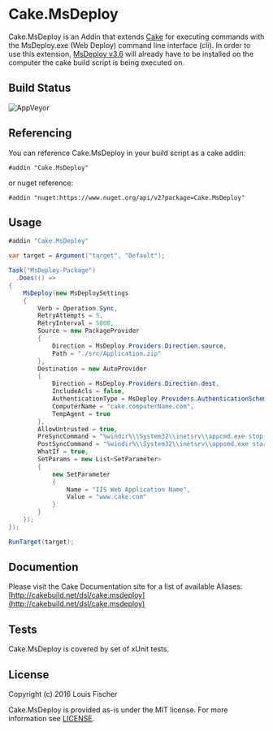 # Cake.MsDeploy

Cake.MsDeploy is an Addin that extends [Cake](http://cakebuild.net/) for executing commands with the MsDeploy.exe (Web Deploy) command line interface (cli). 
In order to use this extension, [MsDeploy v3.6](https://www.microsoft.com/en-us/download/details.aspx?id=43717) will already have to be installed on the computer the cake build script is being executed on.

## Build Status

![AppVeyor](https://ci.appveyor.com/api/projects/status/github/louisfischer/Cake.MsDeploy)

## Referencing

You can reference Cake.MsDeploy in your build script as a cake addin:
```cake
#addin "Cake.MsDeploy"
```  

or nuget reference:

```cake
#addin "nuget:https://www.nuget.org/api/v2?package=Cake.MsDeploy"
```

## Usage

```csharp
#addin "Cake.MsDeploy"

var target = Argument("target", "Default");

Task("MsDeploy-Package")
  .Does(() =>
{
    MsDeploy(new MsDeploySettings
    {
        Verb = Operation.Sync,
        RetryAttempts = 5,
        RetryInterval = 5000,
        Source = new PackageProvider
        {
            Direction = MsDeploy.Providers.Direction.source,
            Path = "./src/Application.zip"
        },
        Destination = new AutoProvider
        {
            Direction = MsDeploy.Providers.Direction.dest,
            IncludeAcls = false,
            AuthenticationType = MsDeploy.Providers.AuthenticationScheme.NTLM,
            ComputerName = "cake.computerName.com",
            TempAgent = true
        },
        AllowUntrusted = true,
        PreSyncCommand = "%windir%\\System32\\inetsrv\\appcmd.exe stop APPPOOL NameOfAppPool",
        PostSyncCommand = "%windir%\\System32\\inetsrv\\appcmd.exe start APPPOOL NameOfAppPool",
        WhatIf = true,
        SetParams = new List<SetParameter>
        {
            new SetParameter
            {
                Name = "IIS Web Application Name",
                Value = "www.cake.com"
            }
        }
    });
});

RunTarget(target);
```

## Documention

Please visit the Cake Documentation site for a list of available Aliases:
[http://cakebuild.net/dsl/cake.msdeploy](http://cakebuild.net/dsl/cake.msdeploy)

## Tests

Cake.MsDeploy is covered by set of xUnit tests.

## License

Copyright (c) 2016 Louis Fischer

Cake.MsDeploy is provided as-is under the MIT license. For more information see [LICENSE](https://github.com/louisfischer/Cake.MsDeploy/blob/master/LICENSE).
